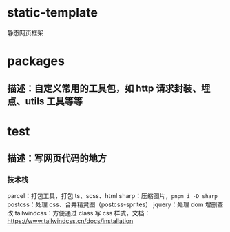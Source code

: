 # static-template

静态网页框架

# packages

## 描述：自定义常用的工具包，如 http 请求封装、埋点、utils 工具等等

# test

## 描述：写网页代码的地方

### 技术栈

parcel：打包工具，打包 ts、scss、html
sharp：压缩图片，`pnpm i -D sharp`
postcss：处理 css、合并精灵图（postcss-sprites）
jquery：处理 dom 增删查改
tailwindcss：方便通过 class 写 css 样式，文档：https://www.tailwindcss.cn/docs/installation
